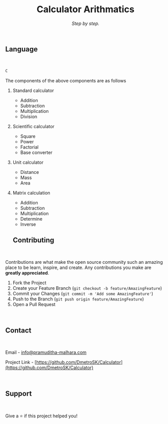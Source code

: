 <h1 align="center">Calculator Arithmatics</h1>
<p align="center"><i>Step by step.</i></p>

<br>

## Language

<br>

```sh
C
```

The components of the above components are as follows

1.	Standard calculator
    *   Addition 
    *   Subtraction
    *  	Multiplication
    *	Division

2.	Scientific calculator
    *	 Square
    *	Power
    *	Factorial
    *	Base converter
3.	Unit calculator 
    *	Distance 
    *	Mass
    *	Area
4.	Matrix calculation
    *	Addition 
    *	Subtraction
    *	Multiplication
    *	Determine
    *	Inverse
    
    ## Contributing

<br>

Contributions are what make the open source community such an amazing place to be learn, inspire, and create. Any contributions you make are **greatly appreciated**.

1. Fork the Project
2. Create your Feature Branch (`git checkout -b feature/AmazingFeature`)
3. Commit your Changes (`git commit -m 'Add some AmazingFeature'`)
4. Push to the Branch (`git push origin feature/AmazingFeature`)
5. Open a Pull Request

<br>

<!-- CONTACT -->
## Contact

<br>

Email - info@pramuditha-malhara.com

Project Link - [https://github.com/DmetroSK/Calculator](https://github.com/DmetroSK/Calculator)

<br>

## Support

<br>

Give a ⭐️ if this project helped you!


